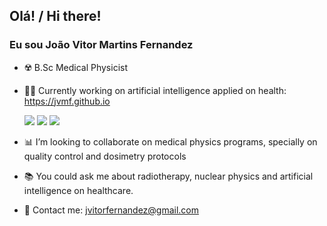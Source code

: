 ## Olá! /  Hi there! 
### Eu sou João Vitor Martins Fernandez

- ☢️ B.Sc Medical Physicist
- 👨‍💻 Currently working on artificial intelligence applied on health: https://jvmf.github.io
  
  <img src="[https://www.linkedin.com/in/joão-vitor-fernandez-31540a94/]/user?username=[João Vitor Fernandez]" />
     <img src="https://img.shields.io/badge/Python-FFE873?style=for-the-badge&logo=python&logoColor=blue" /> <img src="https://img.shields.io/badge/R-276DC3?style=for-the-badge&logo=r&logoColor=white" /> <!-- <img src="https://img.shields.io/badge/Julia-9558B2?style=for-the-badge&logo=julia&logoColor=white" /> -->

- 📊 I’m looking to collaborate on medical physics programs, specially on quality control and dosimetry protocols
- 📚 You could ask me about radiotherapy, nuclear physics and artificial intelligence on healthcare. 
- 💬 Contact me: jvitorfernandez@gmail.com

